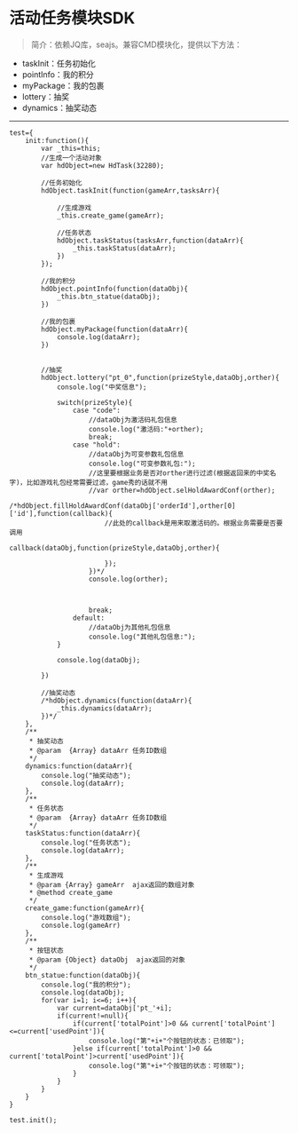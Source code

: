 活动任务模块SDK
=========

> 简介：依赖JQ库，seajs。兼容CMD模块化，提供以下方法：

- taskInit：任务初始化
- pointInfo：我的积分
- myPackage：我的包裹
- lottery：抽奖
- dynamics：抽奖动态




----------

    test={
		init:function(){
			var _this=this;
			//生成一个活动对象
			var hdObject=new HdTask(32280);

			//任务初始化
			hdObject.taskInit(function(gameArr,tasksArr){

				//生成游戏
				_this.create_game(gameArr);

				//任务状态
				hdObject.taskStatus(tasksArr,function(dataArr){
					_this.taskStatus(dataArr);
				})	
			});

			//我的积分
			hdObject.pointInfo(function(dataObj){
				_this.btn_statue(dataObj);
			})

			//我的包裹
			hdObject.myPackage(function(dataArr){
				console.log(dataArr);
			})


			//抽奖
			hdObject.lottery("pt_0",function(prizeStyle,dataObj,orther){
				console.log("中奖信息");
				
				switch(prizeStyle){
	                case "code":
	                    //dataObj为激活码礼包信息
	                    console.log("激活码:"+orther);        
	                    break;
	                case "hold":
	                    //dataObj为可变参数礼包信息
	                    console.log("可变参数礼包:");                  
	                    //这里要根据业务是否对orther进行过滤(根据返回来的中奖名字)，比如游戏礼包经常需要过滤，game秀的话就不用
	                    //var orther=hdObject.selHoldAwardConf(orther);
	                    /*hdObject.fillHoldAwardConf(dataObj['orderId'],orther[0]['id'],function(callback){
	                    	//此处的callback是用来取激活码的。根据业务需要是否要调用
	                    	callback(dataObj,function(prizeStyle,dataObj,orther){

	                    	});
	                    })*/
	                    console.log(orther);



	                    break;
	                default:
	                    //dataObj为其他礼包信息
	                    console.log("其他礼包信息:");                    
	            }

				console.log(dataObj); 
	            
			})

			//抽奖动态
			/*hdObject.dynamics(function(dataArr){
				_this.dynamics(dataArr);
			})*/
		},
		/**
		 * 抽奖动态
		 * @param  {Array} dataArr 任务ID数组
		 */
		dynamics:function(dataArr){
			console.log("抽奖动态");
			console.log(dataArr);
		},
		/**
		 * 任务状态
		 * @param  {Array} dataArr 任务ID数组
		 */
		taskStatus:function(dataArr){
			console.log("任务状态");
			console.log(dataArr);
		},
		/**
         * 生成游戏
         * @param {Array} gameArr  ajax返回的数组对象
         * @method create_game
         */
        create_game:function(gameArr){
        	console.log("游戏数组");
            console.log(gameArr)
        },
        /**
         * 按钮状态
         * @param {Object} dataObj  ajax返回的对象
         */
        btn_statue:function(dataObj){
        	console.log("我的积分");
        	console.log(dataObj);
        	for(var i=1; i<=6; i++){
                var current=dataObj['pt_'+i];
                if(current!=null){
                    if(current['totalPoint']>0 && current['totalPoint']<=current['usedPoint']){
                    	console.log("第"+i+"个按钮的状态：已领取");                        
                    }else if(current['totalPoint']>0 && current['totalPoint']>current['usedPoint']){
                    	console.log("第"+i+"个按钮的状态：可领取");
                    }
                }
            }
        }
	}

	test.init();
    
   